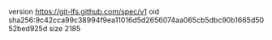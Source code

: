 version https://git-lfs.github.com/spec/v1
oid sha256:9c42cca99c38994f9ea11016d5d2656074aa065cb5dbc90b1665d5052bed925d
size 2185
